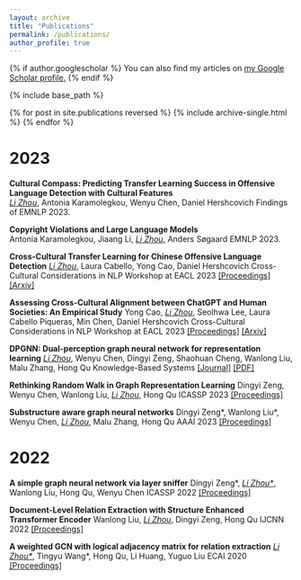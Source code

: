 ```yaml
---
layout: archive
title: "Publications"
permalink: /publications/
author_profile: true
---
```


{% if author.googlescholar %}
  You can also find my articles on <u><a href="{{author.googlescholar}}">my Google Scholar profile</a>.</u>
{% endif %}

{% include base_path %}

{% for post in site.publications reversed %}
  {% include archive-single.html %}
{% endfor %}

# 2023

**Cultural Compass: Predicting Transfer Learning Success in Offensive Language Detection with Cultural Features**  
*<ins>Li Zhou</ins>*,  Antonia Karamolegkou, Wenyu Chen, Daniel Hershcovich
Findings of EMNLP 2023.

**Copyright Violations and Large Language Models**  
Antonia Karamolegkou, Jiaang Li, *<ins>Li Zhou</ins>*, Anders Søgaard
EMNLP 2023.

**Cross-Cultural Transfer Learning for Chinese Offensive Language Detection**
*<ins>Li Zhou</ins>*, Laura Cabello, Yong Cao, Daniel Hershcovich
Cross-Cultural Considerations in NLP Workshop at EACL 2023 [[Proceedings]](https://aclanthology.org/2023.c3nlp-1.2/) [[Arxiv]](https://arxiv.org/abs/2303.17927)

**Assessing Cross-Cultural Alignment between ChatGPT and Human Societies: An Empirical Study**
Yong Cao, *<ins>Li Zhou</ins>*, Seolhwa Lee, Laura Cabello Piqueras, Min Chen, Daniel Hershcovich
Cross-Cultural Considerations in NLP Workshop at EACL 2023 [[Proceedings]](https://aclanthology.org/2023.c3nlp-1.7/) [[Arxiv]](https://arxiv.org/abs/2303.17466)

**DPGNN: Dual-perception graph neural network for representation learning**
*<ins>Li Zhou</ins>*, Wenyu Chen, Dingyi Zeng, Shaohuan Cheng, Wanlong Liu, Malu Zhang, Hong Qu
Knowledge-Based Systems [[Journal]](https://www.sciencedirect.com/science/article/pii/S0950705123001272) [[PDF]](https://lizhou21.github.io/files/DPGNN.pdf)

**Rethinking Random Walk in Graph Representation Learning**
Dingyi Zeng, Wenyu Chen, Wanlong Liu, *<ins>Li Zhou</ins>*, Hong Qu
ICASSP 2023 [[Proceedings]](https://ieeexplore.ieee.org/abstract/document/10096316/)

**Substructure aware graph neural networks**
Dingyi Zeng*, Wanlong Liu*, Wenyu Chen, *<ins>Li Zhou</ins>*, Malu Zhang, Hong Qu
AAAI 2023 [[Proceedings]](https://ojs.aaai.org/index.php/AAAI/article/view/26318)

# 2022

**A simple graph neural network via layer sniffer**
Dingyi Zeng*, *<ins>Li Zhou\*</ins>*, Wanlong Liu, Hong Qu, Wenyu Chen
ICASSP 2022 [[Proceedings]](https://ieeexplore.ieee.org/abstract/document/9746357)

**Document-Level Relation Extraction with Structure Enhanced Transformer Encoder**
Wanlong Liu, *<ins>Li Zhou</ins>*, Dingyi Zeng, Hong Qu
IJCNN 2022 [[Proceedings]](https://ieeexplore.ieee.org/abstract/document/9892647)

**A weighted GCN with logical adjacency matrix for relation extraction**
*<ins>Li Zhou\*</ins>*, Tingyu Wang*, Hong Qu, Li Huang, Yuguo Liu
ECAI 2020 [[Proceedings]](https://ebooks.iospress.nl/doi/10.3233/FAIA200360)
